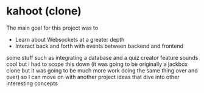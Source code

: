 # kahoot (clone)

The main goal for this project was to

- Learn about Websockets at a greater depth
- Interact back and forth with events between backend and frontend

some stuff such as integrating a database and a quiz creator feature sounds cool but i had to scope this down (it was going to be originally a jackbox clone but it was going to be much more work doing the same thing over and over)
so I can move on with another project ideas that dive into other interesting concepts
